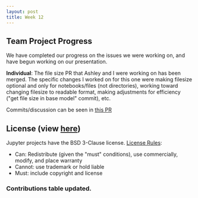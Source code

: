 ```yaml
---
layout: post
title: Week 12
---
```


## Team Project Progress
We have completed our progress on the issues we were working on, and have begun working on our presentation.

**Individual**: The file size PR that Ashley and I were working on has been merged. The specific changes I worked on for this one were making filesize optional and only for notebooks/files (not directories), working toward changing filesize to readable format, making adjustments for efficiency ("get file size in base model" commit), etc.

Commits/discussion can be seen in [this PR](https://github.com/jupyter/notebook/pull/3539)

## License (view [here](https://github.com/jupyter/jupyter/blob/master/LICENSE))
Jupyter projects have the BSD 3-Clause license.
[License Rules](https://tldrlegal.com/license/bsd-3-clause-license-(revised)):
- Can: Redistribute (given the "must" conditions), use commercially, modify, and place warranty
- Cannot: use trademark or hold liable
- Must: include copyright and license

### Contributions table updated.
